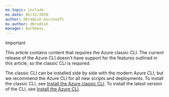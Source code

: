 ```yaml
---
ms.topic: include
ms.date: 05/31/2019
author: dbradish-microsoft
ms.author: dbradish
manager: barbkess
---
```

> [!IMPORTANT]
> This article contains content that requires the Azure classic CLI. The current release
> of the Azure CLI doesn't have support for the features outlined in this article,
> so the classic CLI is required. 
> 
> The classic CLI can be installed side by side with the modern Azure CLI,
> but we recommend the Azure CLI for all new scripts and deployments.
> To install the classic CLI, see [Install the Azure classic CLI](/cli/azure/install-classic-cli). 
> To install the latest version of the CLI, see [Install the Azure CLI](/cli/azure/install-azure-cli).

